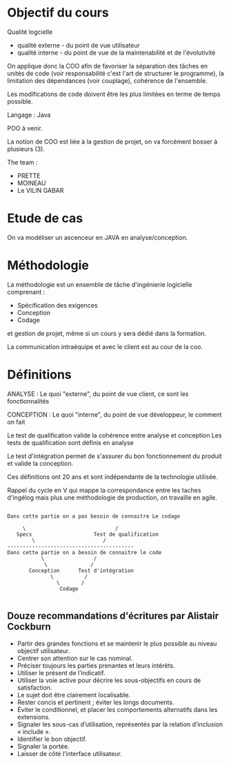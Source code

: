 # Objectif du cours

Qualité logcielle 
* qualité externe - du point de vue utilisateur
* qualité interne - du point de vue de la maintenabilité et de l'évolutivité 

On applique donc la COO afin de favoriser la séparation des tâches en unités de code (voir responsabilité c'est l'art de structurer le programme), la limitation des dépendances (voir couplage), cohérence de l'ensemble.

Les modifications de code doivent être les plus limitées en terme de temps possible.

Langage : Java

POO à venir.

La notion de COO est liée à la gestion de projet, on va forcément bosser à plusieurs (3).

The team : 

* PRETTE
* MOINEAU
* Le VILIN GABAR

# Etude de cas 

On va modéliser un ascenceur en JAVA en analyse/conception.

# Méthodologie

La méthodologie est un ensemble de tâche d'ingénierie logicielle comprenant :

* Spécification des exigences
* Conception
* Codage 

et gestion de projet, même si un cours y sera dédié dans la formation.

La communication intraéquipe et avec le client est au cour de la coo.

# Définitions

ANALYSE : Le quoi "externe", du point de vue client, ce sont les fonctionnalités

CONCEPTION : Le quoi "interne", du point de vue développeur, le comment on fait 


Le test de qualification valide la cohérence entre analyse et conception
Les tests de qualification sont définis en analyse 

Le test d'intégration permet de s'assurer du bon fonctionnement du produit et valide la conception.

Ces définitions ont 20 ans et sont indépendante de la technologie utilisée.

Rappel du cycle en V qui mappe la correspondance entre les taches d'ingélog mais plus une méthodologie de production, on travaille en agile.

```

Dans cette partie on a pas besoin de connaitre Le codage

     \                             /
   Specs                    Test de qualification
        \                      /
-----------------------------------------
Dans cette partie on a besoin de connaitre le code
           \                /
            \              /
       Conception      Test d'intégration
              \          /
                \       /
                 Codage


```
## Douze recommandations d'écritures par Alistair Cockburn
    
* Partir des grandes fonctions et se maintenir le plus possible au niveau objectif utilisateur.
* Centrer son attention sur le cas nominal.
* Préciser toujours les parties prenantes et leurs intérêts.
* Utiliser le présent de l’indicatif.
* Utiliser la voie active pour décrire les sous-objectifs en cours de satisfaction.
* Le sujet doit être clairement localisable.
* Rester concis et pertinent ; éviter les longs documents.
* Éviter le conditionnel, et placer les comportements alternatifs dans les extensions.
* Signaler les sous-cas d’utilisation, représentés par la relation d’inclusion « include ».
* Identifier le bon objectif.
* Signaler la portée.
* Laisser de côté l’interface utilisateur.

